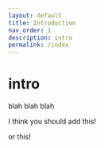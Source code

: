 ```yaml
---
layout: default
title: Introduction
nav_order: 1
description: intro
permalink: /index
---
```


# intro 

blah blah blah

I think you should add this!

or this!
